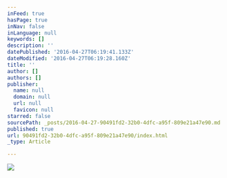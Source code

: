 ```yaml
---
inFeed: true
hasPage: true
inNav: false
inLanguage: null
keywords: []
description: ''
datePublished: '2016-04-27T06:19:41.133Z'
dateModified: '2016-04-27T06:19:28.160Z'
title: ''
author: []
authors: []
publisher:
  name: null
  domain: null
  url: null
  favicon: null
starred: false
sourcePath: _posts/2016-04-27-90491fd2-32b0-4dfc-a95f-809e21a47e90.md
published: true
url: 90491fd2-32b0-4dfc-a95f-809e21a47e90/index.html
_type: Article

---
```

![](https://the-grid-user-content.s3-us-west-2.amazonaws.com/4405bade-e525-4987-a128-e3ff2aae7161.jpg)